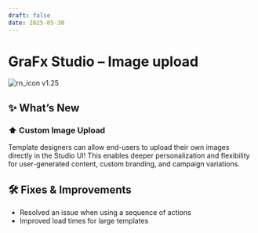 ```yaml
---
draft: false
date: 2025-05-30
---
```


# GraFx Studio – Image upload

![rn_icon](/assets/icon-GraFx-Studio.svg) <span class="version-label">v1.25</span>

## ✨ What’s New

### ⬆️ Custom Image Upload

Template designers can allow end-users to upload their own images directly in the Studio UI!
This enables deeper personalization and flexibility for user-generated content, custom branding, and campaign variations.

## 🛠️ Fixes & Improvements

- Resolved an issue when using a sequence of actions
- Improved load times for large templates
